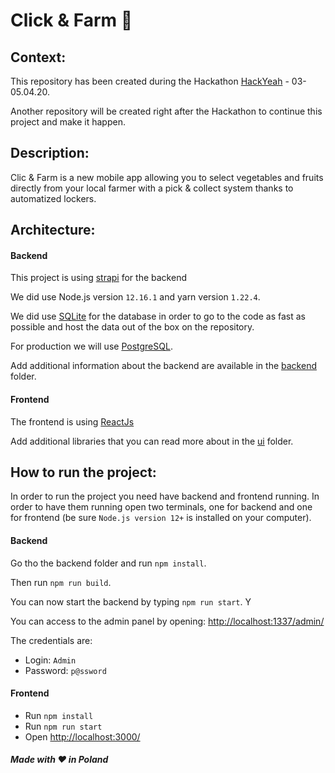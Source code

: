 # Click & Farm :corn:

## Context:
This repository has been created during the Hackathon [HackYeah](https://hackyeah.pl/) - 03-05.04.20.

Another repository will be created right after the Hackathon to continue this project and make it happen.

## Description:
Clic & Farm is a new mobile app allowing you to select vegetables and fruits directly from your local farmer with a pick & collect system thanks to automatized lockers.

## Architecture:
#### Backend
This project is using [strapi](https://strapi.io/documentation/) for the backend

We did use Node.js version `12.16.1` and yarn version `1.22.4`.

We did use [SQLite](https://www.sqlite.org/index.html) for the database in order to go to the code as fast as possible and host the data out of the box on the repository.

For production we will use [PostgreSQL](https://www.postgresql.org/docs/).

Add additional information about the backend are available in the [backend](./backend) folder.

#### Frontend
The frontend is using [ReactJs](https://reactjs.org/docs/getting-started.html)

Add additional libraries that you can read more about in the [ui](./ui) folder.

## How to run the project:
In order to run the project you need have backend and frontend running.
In order to have them running open two terminals, one for backend and one for frontend (be sure `Node.js version 12+` is installed on your computer).

#### Backend

Go tho the backend folder and run `npm install`.

Then run `npm run build`.

You can now start the backend by typing `npm run start`.
Y

You can access to the admin panel by opening: [http://localhost:1337/admin/](http://localhost:1337/admin/)

The credentials are:
* Login: `Admin`
* Password: `p@ssword`

#### Frontend

- Run `npm install`
- Run `npm run start`
- Open [http://localhost:3000/](http://localhost:3000/)


##### Made with :heart: in Poland